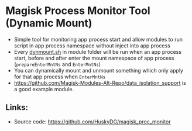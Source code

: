 # Magisk Process Monitor Tool (Dynamic Mount)

- Simple tool for monitoring app process start and allow modules to run script in app process namespace without inject into app process
- Every [dynmount.sh](./dynmount.sh) in module folder will be run when an app process start, before and after enter the mount namespace of app process (`prepareEnterMntNs` and `EnterMntNs`)
- You can dynamically mount and unmount something which only apply for that app process when `EnterMntNs`
- <https://github.com/Magisk-Modules-Alt-Repo/data_isolation_support> is a good example module.

## Links:

- Source code: https://github.com/HuskyDG/magisk_proc_monitor
